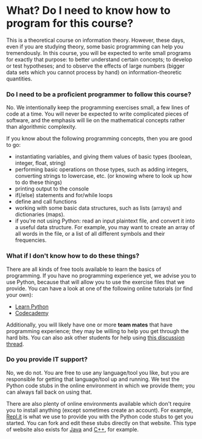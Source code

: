 # What? Do I need to know how to program for this course?

<p>This is a theoretical course on information theory. However, these days, even if you are studying theory, some basic programming can help you tremendously. In this course, you will be expected to write small programs for exactly that purpose: to better understand certain concepts; to develop or test hypotheses; and to observe the effects of large numbers (bigger data sets which you cannot process by hand) on information-theoretic quantities.</p>
<h3><strong>Do I need to be a proficient programmer to follow this course?</strong></h3>
<p>No. We intentionally keep the programming exercises small, a few lines of code at a time. You will never be expected to write complicated pieces of software, and the emphasis will lie on the mathematical concepts rather than algorithmic complexity.</p>
<p>If you know about the following programming concepts, then you are good to go:</p>
<ul>
<li>instantiating variables, and giving them values of basic types (boolean, integer, float, string)</li>
<li>performing basic operations on those types, such as adding integers, converting strings to lowercase, etc. (or knowing where to look up how to do these things)</li>
<li>printing output to the console</li>
<li>if(/else) statements and for/while loops</li>
<li>define and call functions</li>
<li>working with some basic data structures, such as lists (arrays) and dictionaries (maps).</li>
<li>if you're not using Python: read an input plaintext file, and convert it into a useful data structure. For example, you may want to create an array of all words in the file, or a list of all different symbols and their frequencies.</li>
</ul>
<h3><strong>What if I don't know how to do these things?</strong></h3>
<p>There are all kinds of free tools available to learn the basics of programming. If you have no programming experience yet, we advise you to use Python, because that will allow you to use the exercise files that we provide. You can have a look at one of the following online tutorials (or find your own):</p>
<ul>
<li><a href="https://www.learnpython.org">Learn Python</a></li>
<li><a href="https://www.codecademy.com/learn/learn-python">Codecademy</a></li>
</ul>
<p>Additionally, you will likely have one or more <strong>team mates</strong> that have programming experience; they may be willing to help you get through the hard bits. You can also ask other students for help using <a title="Programming: get help" href="https://canvas.uva.nl/courses/2205/discussion_topics/18664" data-api-endpoint="https://canvas.uva.nl/api/v1/courses/2205/discussion_topics/18664" data-api-returntype="Discussion">this discussion thread</a>.</p>
<h3><strong>Do you provide IT support?</strong></h3>
<p>No, we do not. You are free to use any language/tool you like, but you are responsible for getting that language/tool up and running. We test the Python code stubs in the online environment in which we provide them; you can always fall back on using that.</p>
<p>There are also plenty of online environments available which don't require you to install anything (except sometimes create an account). For example, <a href="http://www.repl.it">Repl.it</a> is what we use to provide you with the Python code stubs to get you started. You can fork and edit these stubs directly on that website. This type of website also exists for <a href="https://www.codiva.io">Java</a> and <a href="https://www.onlinegdb.com/online_c++_compiler">C++</a>, for example.</p>
